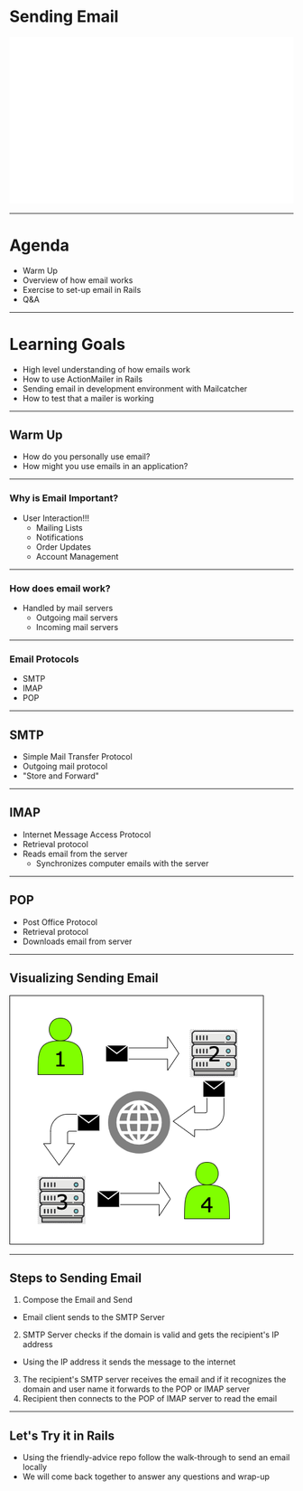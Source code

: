 
# Sending Email
![inline](./images/email-mail-sent.png)

---

# Agenda

- Warm Up
- Overview of how email works
- Exercise to set-up email in Rails
- Q&A

---

# Learning Goals

- High level understanding of how emails work
- How to use ActionMailer in Rails
- Sending email in development environment with Mailcatcher
- How to test that a mailer is working

---

## Warm Up

- How do you personally use email?
- How might you use emails in an application?

---

###  Why is Email Important?

- User Interaction!!!
  - Mailing Lists
  - Notifications
  - Order Updates
  - Account Management

---


### How does email work?

- Handled by mail servers
  - Outgoing mail servers
  - Incoming mail servers

---

### Email Protocols

- SMTP
- IMAP
- POP

---

## SMTP

- Simple Mail Transfer Protocol
- Outgoing mail protocol
- "Store and Forward"

---

## IMAP

- Internet Message Access Protocol
- Retrieval protocol
- Reads email from the server
  - Synchronizes computer emails with the server

---

## POP

- Post Office Protocol
- Retrieval protocol
- Downloads email from server

---

## Visualizing Sending Email

![inline](./images/email-diagram.png)

---

## Steps to Sending Email

1. Compose the Email and Send
  - Email client sends to the SMTP Server
2. SMTP Server checks if the domain is valid and gets the recipient's IP address
  - Using the IP address it sends the message to the internet
3. The recipient's SMTP server receives the email and if it recognizes the domain and user name it forwards to the POP or IMAP server
4. Recipient then connects to the POP of IMAP server to read the email

---

## Let's Try it in Rails
- Using the friendly-advice repo follow the walk-through to send an email locally
- We will come back together to answer any questions and wrap-up
